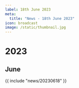 ```yaml
---
label: 18th June 2023
meta:
  title: "News - 18th June 2023"
icon: broadcast
image: /static/thumbnail.jpg
---
```


# 2023
## June

{{ include "news/20230618" }}